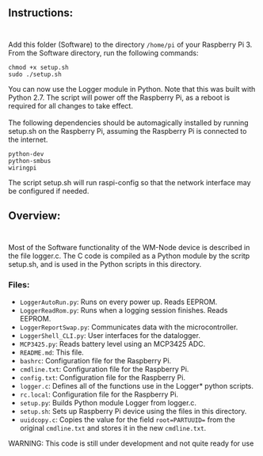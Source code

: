 ## Instructions:</br></br>
Add this folder (Software) to the directory `/home/pi` of your Raspberry Pi 3.</br>
From the Software directory, run the following commands:
```
chmod +x setup.sh
sudo ./setup.sh
```
You can now use the Logger module in Python. Note that this was built with Python 2.7. The script will power off the Raspberry Pi, as a reboot is required for all changes to take effect.</br></br>
The following dependencies should be automagically installed by running setup.sh on the Raspberry Pi, assuming the Raspberry Pi is connected to the internet.
```
python-dev
python-smbus
wiringpi
```
The script setup.sh will run raspi-config so that the network interface may be configured if needed.

## Overview:</br></br>
Most of the Software functionality of the WM-Node device is described in the file logger.c. The C code is compiled as a Python module by the scritp setup.sh, and is used in the Python scripts in this directory.

### Files:
- `LoggerAutoRun.py`: Runs on every power up. Reads EEPROM.
- `LoggerReadRom.py`: Runs when a logging session finishes. Reads EEPROM.
- `LoggerReportSwap.py`: Communicates data with the microcontroller.
- `LoggerShell_CLI.py`: User interfaces for the datalogger.
- `MCP3425.py`: Reads battery level using an MCP3425 ADC.
- `README.md`: This file.
- `bashrc`: Configuration file for the Raspberry Pi.
- `cmdline.txt`: Configuration file for the Raspberry Pi.
- `config.txt`: Configuration file for the Raspberry Pi.
- `logger.c`: Defines all of the functions use in the Logger* python scripts.
- `rc.local`: Configuration file for the Raspberry Pi.
- `setup.py`: Builds Python module Logger from logger.c.
- `setup.sh`: Sets up Raspberry Pi device using the files in this directory.
- `uuidcopy.c`: Copies the value for the field `root=PARTUUID=` from the original `cmdline.txt` and stores it in the new `cmdline.txt`.

WARNING: This code is still under development and not quite ready for use</br>
